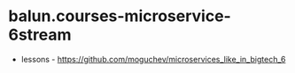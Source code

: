 # balun.courses-microservice-6stream
- lessons - https://github.com/moguchev/microservices_like_in_bigtech_6